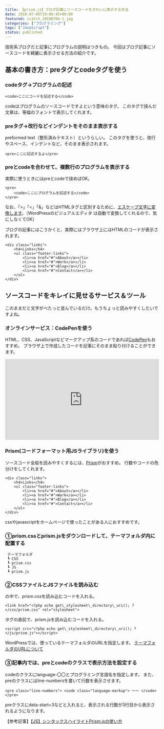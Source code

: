 ```yaml
---
title: 【prism.js】ブログ記事にソースコードをきれいに表示する方法
date: 2018-07-05T19:00:45+09:00
featured: icatch_20180704-1.jpg
categories: ["プログラミング"]
tags: ["JavaScript"]
status: published
---
```


技術系ブログだと記事にプログラムの説明はつきもの。
今回はブログ記事にソースコードを綺麗に表示させる方法の紹介です。

## 基本の書き方：preタグとcodeタグを使う

### codeタグ→プログラムの記述

```markup
<code>ここにコードを記述する</code>
```

codeはプログラムのソースコードですよという意味のタグ。
このタグで挟んだ文章は、等幅のフォントで表示してくれます。

### preタグ→改行などインデントをそのまま表示する

preformed text（整形済みテキスト）というらしい。
このタグを使うと、改行やスペース、インデントなど、そのまま表示されます。

```markup
<pre>ここに記述するよ</pre>
```


### preとcodeを合わせて、複数行のプログラムを表示する

実際に使うときにはpreとcodeで挟めばOK。

```markup
<pre>
    <code>ここにプログラムを記述する</code>
</pre>
```

なお、「>」「<」「&」などはHTMLタグと区別するために、[エスケープ文字に変換します](https://tech-unlimited.com/escape.html)。（WordPressのビジュアルエディタ は自動で変換してくれるので、気にしなくてOK）


ブログの記事にはこうかくと、実際にはブラウザ上にはHTMLのコードが表示されます。

```markup
<div class="links">
    <h4>Links</h4>
    <ul class="footer-links">
        <li><a href="#">About</a></li>
        <li><a href="#">Work</a></li>
        <li><a href="#">Blog</a></li>
        <li><a href="#">Contact</a></li>
    </ul>
</div>
```

## ソースコードをキレイに見せるサービス＆ツール

このままだと文字がべたっと並んでいるだけ。もうちょっと読みやすくしたいですよね。

### オンラインサービス：CodePenを使う

HTML、CSS、JavaScriptなどマークアップ系のコードであれば[CodePen](https://codepen.io)もおすすめ。
ブラウザ上で作成したコードを記事にそのまま貼り付けることができます。

<iframe height="265" style="width: 100%;" scrolling="no" title="ページトップへ戻る" src="https://codepen.io/filledforest/embed/gjLdqz?height=265&theme-id=light&default-tab=css,result" frameborder="no" allowtransparency="true" allowfullscreen="true">
  See the Pen <a href='https://codepen.io/filledforest/pen/gjLdqz'>ページトップへ戻る</a> by Emi
  (<a href='https://codepen.io/filledforest'>@filledforest</a>) on <a href='https://codepen.io'>CodePen</a>.
</iframe>


### Prism(コードフォーマット用JSライブラリ)を使う

ソースコード全般を読みやすくするには、[Prism](https://spyweb.media/2017/10/05/prism-js-highlight-syntax-source-code/)がおすすめ。
行数やコードの色分けをしてくれます。

```markup
<div class="links">
    <h4>Links</h4>
    <ul class="footer-links">
        <li><a href="#">About</a></li>
        <li><a href="#">Work</a></li>
        <li><a href="#">Blog</a></li>
        <li><a href="#">Contact</a></li>
    </ul>
</div>
```

cssやjavascriptをホームページで使ったことがある人におすすめです。

### ①prism.cssとprism.jsをダウンロードして、テーマフォルダ内に配置する

```markup
 テーマフォルダ
 ┗ CSS
 ┗ prism.css
 ┗ JS
 ┗ prism.js
```

### ②CSSファイルとJSファイルを読み込む

<head>の中で、prism.cssを読み込むコードを入れる。

```markup
<link href="<?php echo get\_stylesheet\_directory\_uri(); ?>/css/prism.css" rel="stylesheet">
```

</body>タグの直前で、prism.jsを読み込むコードを入れる。

```markup
<script src="<?php echo get\_stylesheet\_directory\_uri(); ?>/js/prism.js"></script>
```

WordPressでは、使っているテーマフォルダのURLを指定します。
[テーマフォルダのURLについて](/wordpress-theme-css-js/)

### ③記事内では、preとcodeのクラスで表示方法を設定する

codeのクラスにlanguage-〇〇とプログラミング言語名を指定します。
また、preのクラスにはline-numbersを書いて行数を表示させます。

```markup
<pre class="line-numbers"> <code class="language-markup"> 〜〜 </code></pre>
```

preクラスにdata-start=3などと入れると、表示される行数が3行目から表示されるようになります。

【参考記事】[【JS】シンタックスハイライトPrism.jsの使い方](https://niwaka-web.com/prism_js/)


